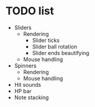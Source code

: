 # TODO list

* Sliders
  * Rendering
    * Slider ticks
    * Slider ball rotation
    * Slider ends beautifying
  * Mouse handling
* Spinners
  * Rendering
  * Mouse handling
* Hit sounds
* HP bar
* Note stacking
